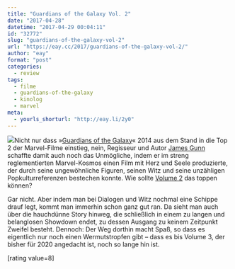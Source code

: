 ```yaml
---
title: "Guardians of the Galaxy Vol. 2"
date: "2017-04-28"
datetime: "2017-04-29 00:04:11"
id: "32772"
slug: "guardians-of-the-galaxy-vol-2"
url: "https://eay.cc/2017/guardians-of-the-galaxy-vol-2/"
author: "eay"
format: "post"
categories:
  - review
tags:
  - filme
  - guardians-of-the-galaxy
  - kinolog
  - marvel
meta:
  - yourls_shorturl: "http://eay.li/2y0"
---
```


![](https://eay.cc/uploads/2017/guardians-of-the-galaxy-vol2.jpg)Nicht nur dass »[Guardians of the Galaxy](http://www.imdb.com/title/tt2015381/)« 2014 aus dem Stand in die Top 2 der Marvel-Filme einstieg, nein, Regisseur und Autor [James Gunn](https://en.wikipedia.org/wiki/James_Gunn) schaffte damit auch noch das Unmögliche, indem er im streng reglementierten Marvel-Kosmos einen Film mit Herz und Seele produzierte, der durch seine ungewöhnliche Figuren, seinen Witz und seine unzähligen Popkultur­referenzen bestechen konnte. Wie sollte [Volume 2](http://www.imdb.com/title/tt3896198/) das toppen können?

Gar nicht. Aber indem man bei Dialogen und Witz nochmal eine Schippe drauf legt, kommt man immerhin schon ganz gut ran. Da sieht man auch über die hauchdünne Story hinweg, die schließlich in einem zu langen und belanglosen Showdown endet, zu dessen Ausgang zu keinem Zeitpunkt Zweifel besteht. Dennoch: Der Weg dorthin macht Spaß, so dass es eigentlich nur noch einen Wermutstropfen gibt – dass es bis Volume 3, der bisher für 2020 angedacht ist, noch so lange hin ist.

\[rating value=8\]
